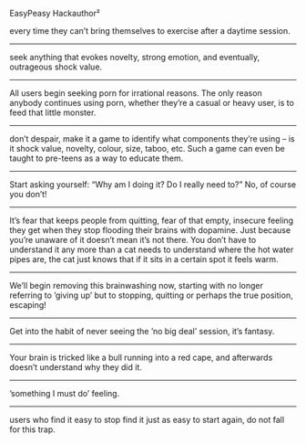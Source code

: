 EasyPeasy
Hackauthor²

every time they can’t bring themselves to exercise after a daytime session.

*****

seek anything that evokes novelty, strong emotion, and eventually, outrageous shock value.

*****

All users begin seeking porn for irrational reasons. The only reason anybody continues using porn, whether they’re a casual or heavy user, is to feed that little monster.

*****

don’t despair, make it a game to identify what components they’re using – is it shock value, novelty, colour, size, taboo, etc. Such a game can even be taught to pre-teens as a way to educate them.

*****

Start asking yourself: “Why am I doing it? Do I really need to?”
No, of course you don’t!

*****

It’s fear that keeps people from quitting, fear of that empty, insecure feeling they get when they stop flooding their brains with dopamine. Just because you’re unaware of it doesn’t mean it’s not there. You don’t have to understand it any more than a cat needs to understand where the hot water pipes are, the cat just knows that if it sits in a certain spot it feels warm.

*****

We’ll begin removing this brainwashing now, starting with no longer referring to ’giving up’ but to stopping, quitting or perhaps the true position, escaping!

*****

Get into the habit of never seeing the ’no big deal’ session, it’s fantasy.

*****

Your brain is tricked like a bull running into a red cape, and afterwards doesn’t understand why they did it.

*****

’something I must do’ feeling.

*****

users who find it easy to stop find it just as easy to start again, do not fall for this trap.